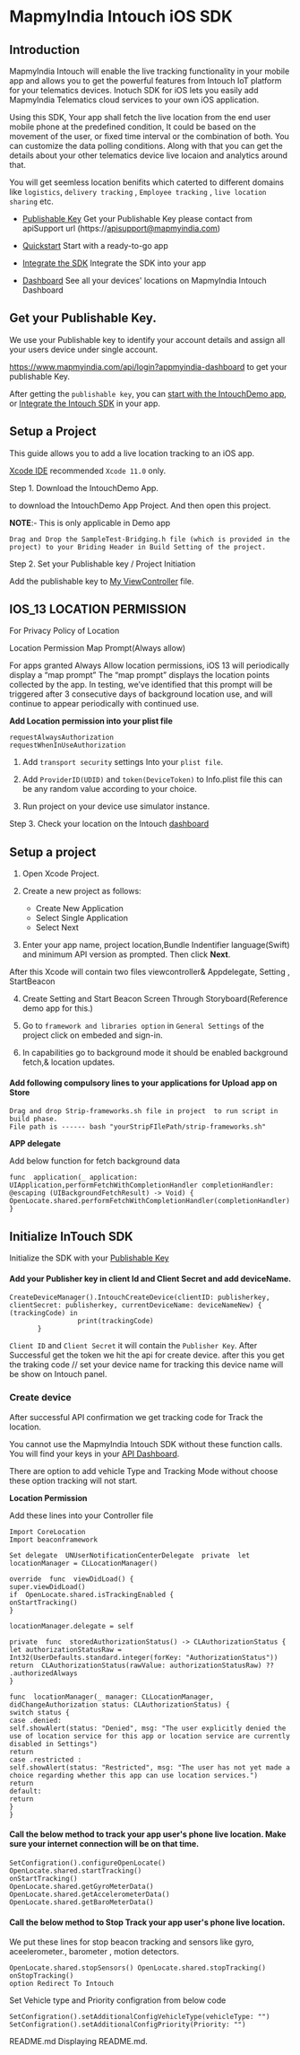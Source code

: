 
# MapmyIndia Intouch iOS SDK

## Introduction

MapmyIndia Intouch  will enable the live tracking functionality in your mobile app and allows you to get the powerful features from Intouch IoT platform for your telematics devices. Inotuch SDK for iOS lets you easily add MapmyIndia Telematics cloud services to your own iOS application.

Using this SDK, Your app shall fetch the live location from the end user mobile phone at the predefined condition, It could be based on the movement of the user, or fixed time interval or the combination of both. You can customize the data polling conditions. Along with that  you can get the details about your other telematics device live locaion and analytics around that.

You will get seemless location benifits which caterted to different domains like `logistics`, `delivery tracking` , `Employee tracking` , `live location sharing`  etc.

-  [Publishable Key](https://apisupport@mapmyindia.com) Get your Publishable Key please contact from apiSupport url (https://apisupport@mapmyindia.com)

-  [Quickstart](https://github.com/MapmyIndia) Start with a ready-to-go app

-  [Integrate the SDK](#AddBeaconTrackingSDK) Integrate the SDK into your app

-  [Dashboard](https://intouch.mapmyindia.com/nextgen/#/home/dashboard) See all your devices' locations on MapmyIndia Intouch Dashboard

## Get your Publishable Key.

We use your Publishable key to identify your account details and assign all your users device under single account.

https://www.mapmyindia.com/api/login?appmyindia-dashboard to get your publishable Key.

After getting the `publishable key`, you can [start with the IntouchDemo app](https://github.com/MapmyIndia), or [Integrate the Intouch SDK](https://github.com/MapmyIndia/mapmyindia-intouch-ios-sdk)  in your app.


## Setup a Project

This guide allows you to add a live location tracking to an iOS app.

[Xcode IDE]() recommended `Xcode 11.0` only.

Step 1. Download the IntouchDemo App.

to download the IntouchDemo App Project. And then open this project.

**NOTE**:- This is only applicable in Demo app
```
Drag and Drop the SampleTest-Bridging.h file (which is provided in the project) to your Briding Header in Build Setting of the project.
```

Step 2. Set your Publishable key / Project Initiation

Add the publishable key to [My ViewController]() file.

## IOS_13 LOCATION PERMISSION

For Privacy Policy of Location

Location Permission Map Prompt(Always allow)

For apps granted Always Allow location permissions, iOS 13 will periodically display a “map prompt” The “map prompt” displays the location points collected by the app. In testing, we’ve identified that this prompt will be triggered after 3 consecutive days of background location use, and will continue to appear periodically with continued use.

**Add Location permission into your plist file**

`requestAlwaysAuthorization`
</br>
`requestWhenInUseAuthorization`

1. Add `transport security` settings Into your `plist file`.

2. Add `ProviderID(UDID)` and `token(DeviceToken)` to Info.plist file this can be any random value according to your choice.

3. Run project on your device use simulator instance.

Step 3. Check your location on the Intouch [dashboard](https://intouch.mapmyindia.com/nextgen)

## Setup a project

1.  Open Xcode Project.
2.  Create a new project as follows:
      -  Create New Application
      -  Select Single Application
      -  Select Next

3.  Enter your app name, project location,Bundle Indentifier language(Swift) and minimum API version as prompted. Then click  **Next**.

After this Xcode will contain two files viewcontroller& Appdelegate, Setting , StartBeacon

4. Create Setting and Start Beacon Screen Through Storyboard(Reference demo app for this.)

5. Go to `framework and libraries option` in `General Settings` of the project click on embeded and sign-in.

6. In capabilities  go to  background mode it should be enabled background fetch,&  location  updates.

#### Add following compulsory lines to your applications for Upload app on Store
```
Drag and drop Strip-frameworks.sh file in project  to run script in build phase.
File path is ------ bash "yourStripFIlePath/strip-frameworks.sh"
```

**APP delegate**

Add below function for fetch background data

```
func  application(_ application: UIApplication,performFetchWithCompletionHandler completionHandler: @escaping (UIBackgroundFetchResult) -> Void) {
OpenLocate.shared.performFetchWithCompletionHandler(completionHandler)
}
```

## Initialize InTouch SDK

Initialize the SDK with your [Publishable Key](Test)

#### Add your Publisher key in client Id and Client Secret and add deviceName.
```
CreateDeviceManager().IntouchCreateDevice(clientID: publisherkey, clientSecret: publisherkey, currentDeviceName: deviceNameNew) { (trackingCode) in
                 print(trackingCode)
       }

```
`Client ID` and `Client Secret` it will contain the  `Publisher Key`.
After Successful get the token we  hit the api  for create device. after this you get the traking code
// set your device name for tracking this device name will be show on Intouch panel.

### Create device

After successful API confirmation we get tracking code for Track the location.

You cannot use the MapmyIndia Intouch SDK without these function calls. You will find your keys in your [API Dashboard](http://www.mapmyindia.com/api/dashboard).

There are option to add vehicle Type and Tracking Mode without choose these option tracking will not start.

**Location Permission**

Add these lines into your Controller file
```
Import CoreLocation
Import beaconframework

Set delegate  UNUserNotificationCenterDelegate  private  let  locationManager = CLLocationManager()

override  func  viewDidLoad() {
super.viewDidLoad()
if  OpenLocate.shared.isTrackingEnabled {
onStartTracking()
}

locationManager.delegate = self 

private  func  storedAuthorizationStatus() -> CLAuthorizationStatus {
let authorizationStatusRaw = Int32(UserDefaults.standard.integer(forKey: "AuthorizationStatus"))
return  CLAuthorizationStatus(rawValue: authorizationStatusRaw) ?? .authorizedAlways
}

func  locationManager(_ manager: CLLocationManager, didChangeAuthorization status: CLAuthorizationStatus) {
switch status {
case .denied:
self.showAlert(status: "Denied", msg: "The user explicitly denied the use of location service for this app or location service are currently disabled in Settings")
return
case .restricted :
self.showAlert(status: "Restricted", msg: "The user has not yet made a choice regarding whether this app can use location services.")
return
default:
return
}
}
```
#### Call the below method to track your app user's phone live location. Make sure your internet connection  will be on that time.

```
SetConfigration().configureOpenLocate()
OpenLocate.shared.startTracking()
onStartTracking()
OpenLocate.shared.getGyroMeterData()
OpenLocate.shared.getAccelerometerData()
OpenLocate.shared.getBaroMeterData()
```
####  Call the below method to Stop Track your app user's phone live location.
We put these lines for stop beacon tracking  and  sensors  like gyro, aceelerometer., barometer , motion detectors.

```
OpenLocate.shared.stopSensors() OpenLocate.shared.stopTracking()
onStopTracking()
option Redirect To Intouch
```
Set Vehicle type and Priority configration from below code

```
SetConfigration().setAdditionalConfigVehicleType(vehicleType: "")
SetConfigration().setAdditionalConfigPriority(Priority: "")
```



README.md
Displaying README.md.
